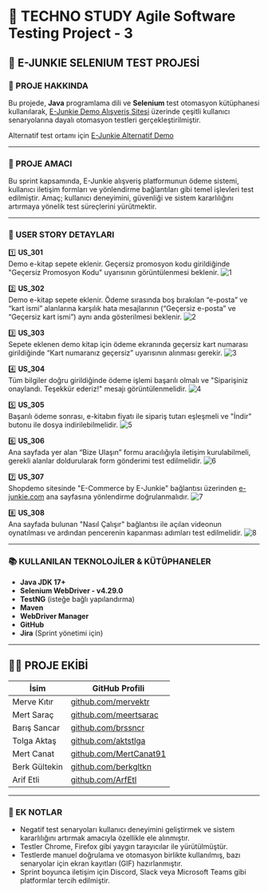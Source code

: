 # 🧪 TECHNO STUDY Agile Software Testing Project - 3  
## 🎯 E-JUNKIE SELENIUM TEST PROJESİ

### 📝 PROJE HAKKINDA  
Bu projede, **Java** programlama dili ve **Selenium** test otomasyon kütüphanesi kullanılarak, [E-Junkie Demo Alışveriş Sitesi](https://shopdemo.e-junkie.com/) üzerinde çeşitli kullanıcı senaryolarına dayalı otomasyon testleri gerçekleştirilmiştir.

Alternatif test ortamı için [E-Junkie Alternatif Demo](https://shopdemo.fatfreeshop.com/?)

---

### 📌 PROJE AMACI  
Bu sprint kapsamında, E-Junkie alışveriş platformunun ödeme sistemi, kullanıcı iletişim formları ve yönlendirme bağlantıları gibi temel işlevleri test edilmiştir. Amaç; kullanıcı deneyimini, güvenliği ve sistem kararlılığını artırmaya yönelik test süreçlerini yürütmektir.

---

### 🧩 USER STORY DETAYLARI

1️⃣ **US_301**  
Demo e-kitap sepete eklenir. Geçersiz promosyon kodu girildiğinde "Geçersiz Promosyon Kodu" uyarısının görüntülenmesi beklenir.
![1](https://github.com/user-attachments/assets/92df1dcf-50f6-4570-ab4b-e4e59ec4a538)



2️⃣ **US_302**  
Demo e-kitap sepete eklenir. Ödeme sırasında boş bırakılan “e-posta” ve “kart ismi” alanlarına karşılık hata mesajlarının (“Geçersiz e-posta” ve “Geçersiz kart ismi”) aynı anda gösterilmesi beklenir.
![2](https://github.com/user-attachments/assets/e6c696b9-ad81-4d53-a315-2ed0bd66f42c)



3️⃣ **US_303**  
Sepete eklenen demo kitap için ödeme ekranında geçersiz kart numarası girildiğinde “Kart numaranız geçersiz” uyarısının alınması gerekir.
![3](https://github.com/user-attachments/assets/368bc518-5bf9-4f0a-8590-b5e0ff947417)




4️⃣ **US_304**  
Tüm bilgiler doğru girildiğinde ödeme işlemi başarılı olmalı ve "Siparişiniz onaylandı. Teşekkür ederiz!" mesajı görüntülenmelidir.
![4](https://github.com/user-attachments/assets/da5653e7-396d-4a03-b192-f9231c1274d8)




5️⃣ **US_305**  
Başarılı ödeme sonrası, e-kitabın fiyatı ile sipariş tutarı eşleşmeli ve "İndir" butonu ile dosya indirilebilmelidir.
![5](https://github.com/user-attachments/assets/bc58ebc2-f621-4d23-a58d-0202fc8fe40f)




6️⃣ **US_306**  
Ana sayfada yer alan “Bize Ulaşın” formu aracılığıyla iletişim kurulabilmeli, gerekli alanlar doldurularak form gönderimi test edilmelidir.
![6](https://github.com/user-attachments/assets/bc64a4f1-88be-4429-bd14-af041a165106)




7️⃣ **US_307**  
Shopdemo sitesinde "E-Commerce by E-Junkie" bağlantısı üzerinden [e-junkie.com](https://www.e-junkie.com/) ana sayfasına yönlendirme doğrulanmalıdır.
![7](https://github.com/user-attachments/assets/bdb47e3c-7ef7-4e9e-aa40-dac67dbc0a47)



8️⃣ **US_308**  
Ana sayfada bulunan "Nasıl Çalışır" bağlantısı ile açılan videonun oynatılması ve ardından pencerenin kapanması adımları test edilmelidir.
![8](https://github.com/user-attachments/assets/a3002844-b0cf-43af-8951-520326d6c04f)


---

### 📚 KULLANILAN TEKNOLOJİLER & KÜTÜPHANELER  
- **Java JDK 17+**  
- **Selenium WebDriver - v4.29.0**  
- **TestNG** (isteğe bağlı yapılandırma)  
- **Maven**  
- **WebDriver Manager**  
- **GitHub**  
- **Jira** (Sprint yönetimi için)  

---

## 👨‍💻 PROJE EKİBİ

| İsim           | GitHub Profili                             |
|----------------|---------------------------------------------|
| Merve Kıtır     | [github.com/mervektr](https://github.com/mervektr)         |
| Mert Saraç      | [github.com/meertsarac](https://github.com/meertsarac)     |
| Barış Sancar    | [github.com/brssncr](https://github.com/brssncr)           |
| Tolga Aktaş     | [github.com/aktstlga](https://github.com/aktstlga)         |
| Mert Canat      | [github.com/MertCanat91](https://github.com/MertCanat91)   |
| Berk Gültekin   | [github.com/berkgltkn](https://github.com/berkgltkn)       |
| Arif Etli       | [github.com/ArfEtl](https://github.com/ArfEtl)             |

---

### 🔁 EK NOTLAR  
- Negatif test senaryoları kullanıcı deneyimini geliştirmek ve sistem kararlılığını artırmak amacıyla özellikle ele alınmıştır.  
- Testler Chrome, Firefox gibi yaygın tarayıcılar ile yürütülmüştür.  
- Testlerde manuel doğrulama ve otomasyon birlikte kullanılmış, bazı senaryolar için ekran kayıtları (GIF) hazırlanmıştır.  
- Sprint boyunca iletişim için Discord, Slack veya Microsoft Teams gibi platformlar tercih edilmiştir.  
